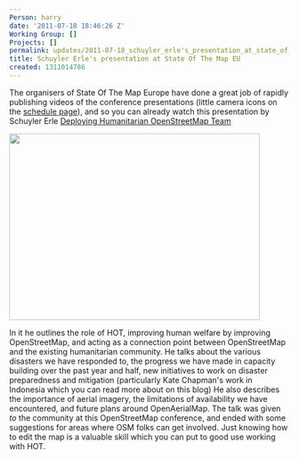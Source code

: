 ```yaml
---
Person: harry
date: '2011-07-18 18:46:26 Z'
Working Group: []
Projects: []
permalink: updates/2011-07-18_schuyler_erle's_presentation_at_state_of_the_map_eu
title: Schuyler Erle's presentation at State Of The Map EU
created: 1311014786
---
```

<p>The organisers of State Of The Map Europe have done a great job of rapidly publishing videos of the conference presentations (little camera icons on the <a href="https://sotm-eu.org/schedule">schedule page</a>), and so you can already watch this presentation by Schuyler Erle <a href="http://matterhorn.zserv.tuwien.ac.at/engage/ui/watch.html?id=Unscheduled-lecturetube-treitler-1310734932432">Deploying Humanitarian OpenStreetMap Team</a></p><p><a href="http://matterhorn.zserv.tuwien.ac.at/engage/ui/watch.html?id=Unscheduled-lecturetube-treitler-1310734932432"><img class="aligncenter size-full wp-image-148" title="Schuyler SOTMEU" src="http://hot.openstreetmap.org/weblog/wp-content/uploads/2011/07/Schuyler-SOTMEU.png" alt="" width="450" height="335"></a></p><p>In it he outlines the role of HOT, improving human welfare by improving OpenStreetMap, and acting as a connection point between OpenStreetMap and the existing humanitarian community. He talks about the various disasters we have responded to, the progress we have made in capacity building over the past year and half, new initiatives to work on disaster preparedness and mitigation (particularly Kate Chapman's work in Indonesia which you can read more about on this blog) He also describes the importance of aerial imagery, the limitations of availability we have encountered, and future plans around OpenAerialMap. The talk was given <em>to</em> the community at this OpenStreetMap conference, and ended with some suggestions for areas where OSM folks can get involved. Just knowing how to edit the map is a valuable skill which you can put to good use working with HOT.</p>
